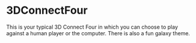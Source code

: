 # 3DConnectFour
This is your typical 3D Connect Four in which you can choose to play against a human player or the computer. There is also a fun galaxy theme.
